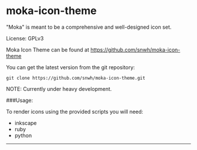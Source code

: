 moka-icon-theme
================

"Moka" is meant to be a comprehensive and well-designed icon set.

License: GPLv3

Moka Icon Theme can be found at https://github.com/snwh/moka-icon-theme

You can get the latest version from the git repository:


    git clone https://github.com/snwh/moka-icon-theme.git
NOTE: Currently under heavy development.

###Usage:

To render icons using the provided scripts you will need:

 * inkscape
 * ruby
 * python

-----------
